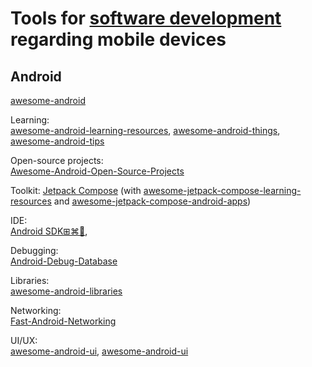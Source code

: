 
# Tools for [software development](https://trendless.tech/software-design) regarding mobile devices

## Android

[awesome-android](https://github.com/JStumpp/awesome-android)

Learning:  
[awesome-android-learning-resources](https://github.com/androiddevnotes/awesome-android-learning-resources),
[awesome-android-things](https://github.com/amitshekhariitbhu/awesome-android-things),
[awesome-android-tips](https://github.com/thanhtoan1196/awesome-android-tips)

Open-source projects:  
[Awesome-Android-Open-Source-Projects](https://github.com/binaryshrey/Awesome-Android-Open-Source-Projects)

Toolkit:
[Jetpack Compose](https://developer.android.com/jetpack/compose) (with [awesome-jetpack-compose-learning-resources](https://github.com/androiddevnotes/awesome-jetpack-compose-learning-resources) and [awesome-jetpack-compose-android-apps](https://github.com/androiddevnotes/awesome-jetpack-compose-android-apps))

IDE:  
[Android SDK⊞⌘🐧](https://developer.android.com/studio/),

Debugging:  
[Android-Debug-Database](https://github.com/amitshekhariitbhu/Android-Debug-Database)

Libraries:  
[awesome-android-libraries](https://github.com/thanhtoan1196/awesome-android-libraries)

Networking:  
[Fast-Android-Networking](https://github.com/amitshekhariitbhu/Fast-Android-Networking)

UI/UX:  
[awesome-android-ui](https://github.com/thanhtoan1196/awesome-android-ui),
[awesome-android-ui](https://github.com/wasabeef/awesome-android-ui)
